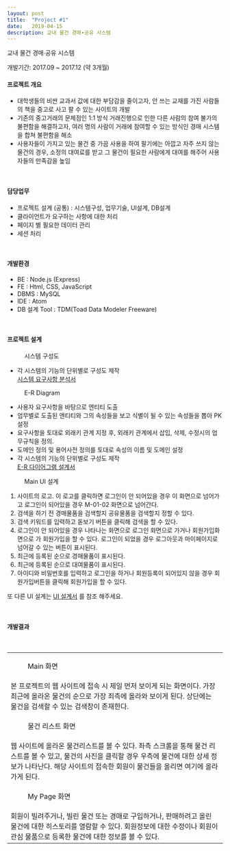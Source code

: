 ```yaml
---
layout: post
title:  "Project #1"
date:   2019-04-15
description: 교내 물건 경매∙공유 시스템 
---
```


<p class="intro">교내 물건 경매∙공유 시스템 </p>
개발기간:  2017.09 ~ 2017.12 (약 3개월) 

#### 프로젝트 개요

* 대학생들의 비싼 교과서 값에 대한 부담감을 줄이고자, 안 쓰는 교재를 가진 사람들의 책을 중고로 사고 팔 수 있는 사이트의 개발
* 기존의 중고거래의 문제점인 1:1 방식 거래진행으로 인한 다른 사람의 참여 불가의 불편함을 해결하고자, 여러 명의 사람이 거래에 참여할 수 있는 방식인 경매 시스템을 합쳐 불편함을 해소
* 사용자들이 가지고 있는 물건 중 가끔 사용을 하여 팔기에는 아깝고 자주 쓰지 않는 물건의 경우, 소정의 대여료를 받고 그 물건이 필요한 사람에게 대여를 해주어 사용자들의 만족감을 높임

<br/>

#### 담당업무

* 프로젝트 설계 (공통) : 시스템구성, 업무기술, UI설계, DB설계 
* 클라이언트가 요구하는 사항에 대한 처리
* 페이지 별 필요한 데이터 관리
* 세션 처리

<br/>

#### 개발환경

* BE : Node.js (Express)
* FE : Html, CSS, JavaScript
* DBMS : MySQL
* IDE : Atom
* DB 설계 Tool : TDM(Toad Data Modeler Freeware)

<br/>

#### 프로젝트 설계

<figure>
    <img src="/assets/img/경매구성도.jpg" alt=""/>
    <figcaption>시스템 구성도</figcaption>
</figure>
 
* 각 시스템의 기능의 단위별로 구성도 제작<br/>
<a href="/assets/pdf/데이터베이스설계_시스템요구사항.pdf" target="_blank">시스템 요구사항 분석서</a>

 <figure>
    <img src="/assets/img/tdm.jpg" alt=""/>
    <figcaption>E-R Diagram</figcaption>
</figure>
 
 * 사용자 요구사항을 바탕으로 엔티티 도출 
 * 업무별로 도출된 엔티티와 그의 속성들을 보고 식별이 될 수 있는 속성들을 뽑아 PK 설정
 * 요구사항을 토대로 외래키 관계 지정 후, 외래키 관계에서 삽입, 삭제, 수정시의 업무규칙을 정의.
 * 도메인 정의 및 용어사전 정의를 토대로 속성의 이름 및 도메인 설정
 * 각 시스템의 기능의 단위별로 구성도 제작<br/>
<a href="/assets/pdf/데이터베이스설계_ERD.pdf" target="_blank">E-R 다이어그램 설계서</a>

 <figure>
    <img src="/assets/img/mainUI.jpg" alt=""/>
    <figcaption>Main UI 설계</figcaption>
</figure>

1. 사이트의 로고. 이 로고를 클릭하면 로그인이 안 되어있을 경우 이 화면으로 넘어가고 로그인이 되어있을 경우 M-01-02 화면으로 넘어간다.
2. 검색을 하기 전 경매물품을 검색할지 공유물품을 검색할지 정할 수 있다.
3. 검색 키워드를 입력하고 돋보기 버튼을 클릭해 검색을 할 수 있다.
4. 로그인이 안 되어있을 경우 나타나는 화면으로 로그인 화면으로 가거나 회원가입화면으로 가 회원가입을 할 수 있다.
로그인이 되었을 경우 로그아웃과 마이페이지로 넘어갈 수 있는 버튼이 표시된다.
5. 최근에 등록된 순으로 경매물품이 표시된다.
6. 최근에 등록된 순으로 대여물품이 표시된다.
7. 아이디와 비밀번호를 입력하고 로그인을 하거나 회원등록이 되어있지 않을 경우 회원가입버튼을 클릭해 회원가입을 할 수 있다.

또 다른 UI 설계는 <a href="/assets/pdf/데이터베이스설계_UI설계.pdf" target="_blank">UI 설계서</a> 를 참조 해주세요.


<br/>

#### 개발결과 
<br/>

<table>
    <tr>
        <td>
            <figure>
                <img src="/assets/img/main.jpg" alt=""/>
                <figcaption>Main 화면</figcaption>
            </figure>
        </td>
    </tr>
    <tr>
        <td>
            본 프로젝트의 웹 사이트에 접속 시 제일 먼저 보이게 되는 화면이다. 
            가장 최근에 올라온 물건의 순으로 가장 죄측에 올라와 보이게 된다. 상단에는 물건을 검색할 수 있는 검색창이 존재한다.
        </td>
    </tr>
    <tr>
        <td>
            <figure>
                <img src="/assets/img/product.jpg" alt=""/>
                <figcaption>물건 리스트 화면</figcaption>
            </figure>
        </td>
    </tr>
    <tr>
        <td>
           웹 사이트에 올라온 물건리스트를 볼 수 있다. 좌측 스크롤을 통해 물건 리스트를 볼 수 있고, 물건의 사진을 클릭할 경우 우측에 물건에 대한 상세 정보가 나타난다.
           해당 사이트의 접속한 회원이 물건들을 올리면 여기에 올라가게 된다.
        </td>
    </tr>
    <tr>
        <td>
            <figure>
                <img src="/assets/img/mypage.jpg" alt=""/>
                <figcaption>My Page 화면</figcaption>
            </figure>
        </td>
    </tr>
    <tr>
        <td>
           회원이 빌려주거나, 빌린 물건 또는 경매로 구입하거나, 판매하려고 올린 물건에 대한 히스토리를 열람할 수 있다.
           회원정보에 대한 수정이나 회원이 관심 물품으로 등록한 물건에 대한 정보를 볼 수 있다.
        </td>
    </tr>
</table>


<br/><br/><br/>

